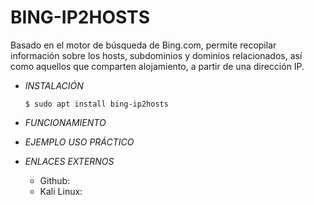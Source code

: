 # **BING-IP2HOSTS**

Basado en el motor de búsqueda de Bing.com, permite recopilar información sobre los hosts, subdominios y dominios relacionados, así como aquellos que comparten alojamiento, a partir de una dirección IP.

- *INSTALACIÓN*

      $ sudo apt install bing-ip2hosts

- *FUNCIONAMIENTO*




- *EJEMPLO USO PRÁCTICO*



- *ENLACES EXTERNOS*

  - Github:
  - Kali Linux:
